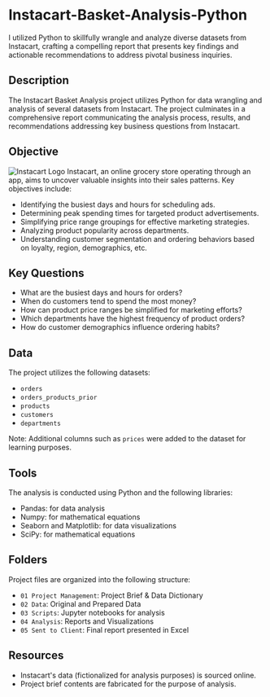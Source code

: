 # Instacart-Basket-Analysis-Python
I utilized Python to skillfully wrangle and analyze diverse datasets from Instacart, crafting a compelling report that presents key findings and actionable recommendations to address pivotal business inquiries.

## Description
The Instacart Basket Analysis project utilizes Python for data wrangling and analysis of several datasets from Instacart. The project culminates in a comprehensive report communicating the analysis process, results, and recommendations addressing key business questions from Instacart.

## Objective
![Instacart Logo](https://www.google.com/url?sa=i&url=https%3A%2F%2Fwww.adweek.com%2Fcommerce%2Finstacart-buries-carrot-logo-refresh%2F&psig=AOvVaw3CkQuN7SGRteJn9X-dRObE&ust=1711592745198000&source=images&cd=vfe&opi=89978449&ved=0CBIQjRxqGAoTCMjKq_6xk4UDFQAAAAAdAAAAABCyBQ)
Instacart, an online grocery store operating through an app, aims to uncover valuable insights into their sales patterns. Key objectives include:

- Identifying the busiest days and hours for scheduling ads.
- Determining peak spending times for targeted product advertisements.
- Simplifying price range groupings for effective marketing strategies.
- Analyzing product popularity across departments.
- Understanding customer segmentation and ordering behaviors based on loyalty, region, demographics, etc.

## Key Questions
- What are the busiest days and hours for orders?
- When do customers tend to spend the most money?
- How can product price ranges be simplified for marketing efforts?
- Which departments have the highest frequency of product orders?
- How do customer demographics influence ordering habits?
  
## Data
The project utilizes the following datasets:
- `orders`
- `orders_products_prior`
- `products`
- `customers`
- `departments`

Note: Additional columns such as `prices` were added to the dataset for learning purposes.

## Tools
The analysis is conducted using Python and the following libraries:
- Pandas: for data analysis
- Numpy: for mathematical equations
- Seaborn and Matplotlib: for data visualizations
- SciPy: for mathematical equations

## Folders
Project files are organized into the following structure:
- `01 Project Management`: Project Brief & Data Dictionary
- `02 Data`: Original and Prepared Data
- `03 Scripts`: Jupyter notebooks for analysis
- `04 Analysis`: Reports and Visualizations
- `05 Sent to Client`: Final report presented in Excel

## Resources
- Instacart's data (fictionalized for analysis purposes) is sourced online.
- Project brief contents are fabricated for the purpose of analysis.

